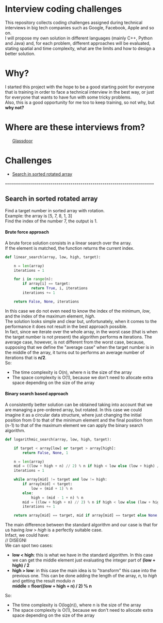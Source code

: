 # Interview coding challenges
This repository collects coding challenges assigned during technical interviews in big tech companies such as Google, Facebook, Apple and so on.<br>
I will propose my own solution in different languages (mainly C++, Python and Java) and, for each problem, different approaches will be evaluated, stating spatial and time complexity, what are the limits and how to design a better solution.

# Why?
I started this project with the hope to be a good starting point for everyone that is training in order to face a technical interview in the best way, or just for everyone that wants to have fun with some tricky problems.<br>
Also, this is a good opportunity for me too to keep training, so not why, but <b>why not?</b>

# Where are these interviews from?
<ul>
  <a href="https://glassdoor.com/">Glassdoor</a>
</ul>

# Challenges
<ul>
  <li><a href="https://github.com/DaveRoox/Interview-coding-challenges/blob/master/README.md#search-in-sorted-rotated-array">Search in sorted rotated array</a></li>
</ul>

<b>---------------------------------------------------------------------------</b>

<b><h2>Search in sorted rotated array</h2></b>
Find a target number in sorted array with rotation.<br>
Example: the array is [5, 7, 8, 1, 3]<br>
Find the index of the number 7, the output is 1.<br>

<b><h4>Brute force approach</h4></b>
A brute force solution consists in a linear search over the array.<br>
If the element is matched, the function returns the current index.

```python
def linear_search(array, low, high, target):

    n = len(array)
    iterations = 1

    for i in range(n):
        if array[i] == target:
            return True, i, iterations
        iterations += 1

    return False, None, iterations
```
In this case we do not even need to know the index of the minimum, <i>low</i>, and the index of the maximum element, <i>high</i>.<br>
The solution looks simple and clear but, unfortunately, when it comes to the performance it does not result in the best approach possible.<br>
In fact, since we iterate over the whole array, in the worst case (that is when the target number is not present) the algorithm performs <b>n</b> iterations. The average case, however, is not different from the worst case, because, supposing that we define the "average case" when the target number is in the middle of the array, it turns out to performs an average number of iterations that is <b>n/2</b>.<br>
So:
<ul>
  <li>The time complexity is O(n), where n is the size of the array</li>
  <li>The space complexity is O(1), because we don't need to allocate extra space depending on the size of the array</li>
</ul>

<b><h4>Binary search based approach</h4></b>
A consistently better solution can be obtained taking into account that we are managing a pre-ordered array, but rotated.
In this case we could imagine it as a circular data structure, where just changing the initial position from 0 to that of the minimum element and the final position from (n-1) to that of the maximum element we can apply the binary search algorithm.

```python
def logarithmic_search(array, low, high, target):

    if target < array[low] or target > array[high]:
        return False, None, 1

    n = len(array)
    mid = ((low + high + n) // 2) % n if high < low else (low + high) // 2
    iterations = 1

    while array[mid] != target and low != high:
        if array[mid] < target:
            low = (mid + 1) % n
        else:
            high = (mid - 1 + n) % n
        mid = ((low + high + n) // 2) % n if high < low else (low + high) // 2
        iterations += 1

    return array[mid] == target, mid if array[mid] == target else None, iterations
```
The main difference between the standard algorithm and our case is that for us having <i>low</i> > <i>high</i> is a perfectly suitable case.<br>
Infact, we could have:<br>
// DISEGNI<br>
We can spot two cases:
<ul>
  <li><b>low < high</b>: this is what we have in the standard algorithm. In this case we can get the middle element just evaluating the integer part of <b>(low + high) / 2</b></li>
  <li><b>high > low</b>: in this case the main idea is to "transform" this case into the previous one. This can be done adding the length of the array, <i>n</i>, to <i>high</i> and getting the result modulo <i>n</i><br>
    <b>middle = floor((low + high + n) / 2) % n</b>
  </li>
</ul>
So:
<ul>
  <li>The time complexity is O(log(n)), where n is the size of the array</li>
  <li>The space complexity is O(1), because we don't need to allocate extra space depending on the size of the array</li>
</ul>
